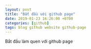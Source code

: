 ```yaml
---
layout: post
title: "Bắt đầu với github page"
date: 2019-01-23 16:26:00 +0700
categories: [github]
tags: blog github website github-page
---
```


Bắt đầu làm quen với github page
